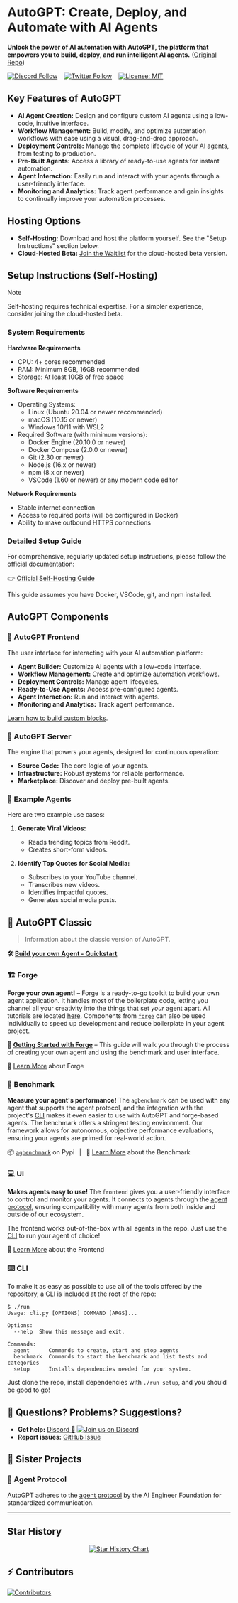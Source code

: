<!-- AutoGPT: The Ultimate Guide to AI Agent Automation -->
# AutoGPT: Create, Deploy, and Automate with AI Agents

**Unlock the power of AI automation with AutoGPT, the platform that empowers you to build, deploy, and run intelligent AI agents.** ([Original Repo](https://github.com/Significant-Gravitas/AutoGPT))

[![Discord Follow](https://dcbadge.vercel.app/api/server/autogpt?style=flat)](https://discord.gg/autogpt) &ensp;
[![Twitter Follow](https://img.shields.io/twitter/follow/Auto_GPT?style=social)](https://twitter.com/Auto_GPT) &ensp;
[![License: MIT](https://img.shields.io/badge/License-MIT-yellow.svg)](https://opensource.org/licenses/MIT)

## Key Features of AutoGPT

*   **AI Agent Creation:** Design and configure custom AI agents using a low-code, intuitive interface.
*   **Workflow Management:** Build, modify, and optimize automation workflows with ease using a visual, drag-and-drop approach.
*   **Deployment Controls:** Manage the complete lifecycle of your AI agents, from testing to production.
*   **Pre-Built Agents:** Access a library of ready-to-use agents for instant automation.
*   **Agent Interaction:** Easily run and interact with your agents through a user-friendly interface.
*   **Monitoring and Analytics:** Track agent performance and gain insights to continually improve your automation processes.

## Hosting Options

*   **Self-Hosting:** Download and host the platform yourself. See the "Setup Instructions" section below.
*   **Cloud-Hosted Beta:**  [Join the Waitlist](https://bit.ly/3ZDijAI) for the cloud-hosted beta version.

## Setup Instructions (Self-Hosting)

> [!NOTE]
> Self-hosting requires technical expertise. For a simpler experience, consider joining the cloud-hosted beta.

### System Requirements

**Hardware Requirements**

*   CPU: 4+ cores recommended
*   RAM: Minimum 8GB, 16GB recommended
*   Storage: At least 10GB of free space

**Software Requirements**

*   Operating Systems:
    *   Linux (Ubuntu 20.04 or newer recommended)
    *   macOS (10.15 or newer)
    *   Windows 10/11 with WSL2
*   Required Software (with minimum versions):
    *   Docker Engine (20.10.0 or newer)
    *   Docker Compose (2.0.0 or newer)
    *   Git (2.30 or newer)
    *   Node.js (16.x or newer)
    *   npm (8.x or newer)
    *   VSCode (1.60 or newer) or any modern code editor

**Network Requirements**

*   Stable internet connection
*   Access to required ports (will be configured in Docker)
*   Ability to make outbound HTTPS connections

### Detailed Setup Guide

For comprehensive, regularly updated setup instructions, please follow the official documentation:

👉 [Official Self-Hosting Guide](https://docs.agpt.co/platform/getting-started/)

This guide assumes you have Docker, VSCode, git, and npm installed.

## AutoGPT Components

### 🧱 AutoGPT Frontend

The user interface for interacting with your AI automation platform:

*   **Agent Builder:** Customize AI agents with a low-code interface.
*   **Workflow Management:** Create and optimize automation workflows.
*   **Deployment Controls:** Manage agent lifecycles.
*   **Ready-to-Use Agents:** Access pre-configured agents.
*   **Agent Interaction:** Run and interact with agents.
*   **Monitoring and Analytics:** Track agent performance.

[Learn how to build custom blocks](https://docs.agpt.co/platform/new_blocks/).

### 💽 AutoGPT Server

The engine that powers your agents, designed for continuous operation:

*   **Source Code:** The core logic of your agents.
*   **Infrastructure:** Robust systems for reliable performance.
*   **Marketplace:** Discover and deploy pre-built agents.

### 🐙 Example Agents

Here are two example use cases:

1.  **Generate Viral Videos:**
    *   Reads trending topics from Reddit.
    *   Creates short-form videos.

2.  **Identify Top Quotes for Social Media:**
    *   Subscribes to your YouTube channel.
    *   Transcribes new videos.
    *   Identifies impactful quotes.
    *   Generates social media posts.

## 🤖 AutoGPT Classic

> Information about the classic version of AutoGPT.

**🛠️ [Build your own Agent - Quickstart](classic/FORGE-QUICKSTART.md)**

### 🏗️ Forge

**Forge your own agent!** &ndash; Forge is a ready-to-go toolkit to build your own agent application. It handles most of the boilerplate code, letting you channel all your creativity into the things that set *your* agent apart. All tutorials are located [here](https://medium.com/@aiedge/autogpt-forge-e3de53cc58ec). Components from [`forge`](/classic/forge/) can also be used individually to speed up development and reduce boilerplate in your agent project.

🚀 [**Getting Started with Forge**](https://github.com/Significant-Gravitas/AutoGPT/blob/master/classic/forge/tutorials/001_getting_started.md) &ndash;
This guide will walk you through the process of creating your own agent and using the benchmark and user interface.

📘 [Learn More](https://github.com/Significant-Gravitas/AutoGPT/tree/master/classic/forge) about Forge

### 🎯 Benchmark

**Measure your agent's performance!** The `agbenchmark` can be used with any agent that supports the agent protocol, and the integration with the project's [CLI] makes it even easier to use with AutoGPT and forge-based agents. The benchmark offers a stringent testing environment. Our framework allows for autonomous, objective performance evaluations, ensuring your agents are primed for real-world action.

<!-- TODO: insert visual demonstrating the benchmark -->

📦 [`agbenchmark`](https://pypi.org/project/agbenchmark/) on Pypi
&ensp;|&ensp;
📘 [Learn More](https://github.com/Significant-Gravitas/AutoGPT/tree/master/classic/benchmark) about the Benchmark

### 💻 UI

**Makes agents easy to use!** The `frontend` gives you a user-friendly interface to control and monitor your agents. It connects to agents through the [agent protocol](#-agent-protocol), ensuring compatibility with many agents from both inside and outside of our ecosystem.

<!-- TODO: insert screenshot of front end -->

The frontend works out-of-the-box with all agents in the repo. Just use the [CLI] to run your agent of choice!

📘 [Learn More](https://github.com/Significant-Gravitas/AutoGPT/tree/master/classic/frontend) about the Frontend

### ⌨️ CLI

[CLI]: #-cli

To make it as easy as possible to use all of the tools offered by the repository, a CLI is included at the root of the repo:

```shell
$ ./run
Usage: cli.py [OPTIONS] COMMAND [ARGS]...

Options:
  --help  Show this message and exit.

Commands:
  agent      Commands to create, start and stop agents
  benchmark  Commands to start the benchmark and list tests and categories
  setup      Installs dependencies needed for your system.
```

Just clone the repo, install dependencies with `./run setup`, and you should be good to go!

## 🤔 Questions? Problems? Suggestions?

*   **Get help:** [Discord 💬](https://discord.gg/autogpt)
    [![Join us on Discord](https://invidget.switchblade.xyz/autogpt)](https://discord.gg/autogpt)
*   **Report issues:** [GitHub Issue](https://github.com/Significant-Gravitas/AutoGPT/issues/new/choose)

## 🤝 Sister Projects

### 🔄 Agent Protocol

AutoGPT adheres to the [agent protocol](https://agentprotocol.ai/) by the AI Engineer Foundation for standardized communication.

---

## Star History

<p align="center">
<a href="https://star-history.com/#Significant-Gravitas/AutoGPT">
  <picture>
    <source media="(prefers-color-scheme: dark)" srcset="https://api.star-history.com/svg?repos=Significant-Gravitas/AutoGPT&type=Date&theme=dark" />
    <source media="(prefers-color-scheme: light)" srcset="https://api.star-history.com/svg?repos=Significant-Gravitas/AutoGPT&type=Date" />
    <img alt="Star History Chart" src="https://api.star-history.com/svg?repos=Significant-Gravitas/AutoGPT&type=Date" />
  </picture>
</a>
</p>

## ⚡ Contributors

<a href="https://github.com/Significant-Gravitas/AutoGPT/graphs/contributors" alt="View Contributors">
  <img src="https://contrib.rocks/image?repo=Significant-Gravitas/AutoGPT&max=1000&columns=10" alt="Contributors" />
</a>